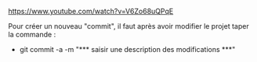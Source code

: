 https://www.youtube.com/watch?v=V6Zo68uQPqE

Pour créer un nouveau "commit", il faut après avoir modifier le projet taper la commande :

- git commit -a -m "*** saisir une description des modifications ***"

